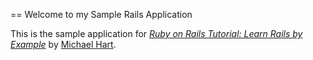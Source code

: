 == Welcome to my Sample Rails Application

This is the sample application for [*Ruby on Rails Tutorial: Learn Rails by Example*](http://railstutorial.org) by [Michael Hart](http://michaelhart.com/).